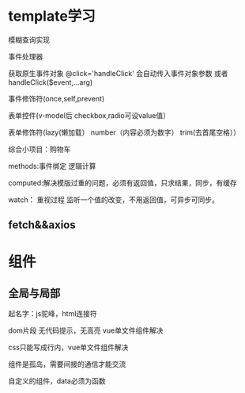 # template学习
模糊查询实现

事件处理器

获取原生事件对象 @click='handleClick' 会自动传入事件对象参数 或者handleClick($event,...arg)

事件修饰符(once,self,prevent)

表单控件(v-model后 checkbox,radio可设value值）

表单修饰符(lazy(懒加载） number（内容必须为数字） trim(去首尾空格））

综合小项目：购物车

methods:事件绑定 逻辑计算

computed:解决模版过重的问题，必须有返回值，只求结果，同步，有缓存

watch： 重视过程  监听一个值的改变，不用返回值，可异步可同步。

## fetch&&axios


# 组件

## 全局与局部

起名字：js驼峰，html连接符

dom片段 无代码提示，无高亮 vue单文件组件解决

css只能写成行内，vue单文件组件解决

组件是孤岛，需要间接的通信才能交流

自定义的组件，data必须为函数

